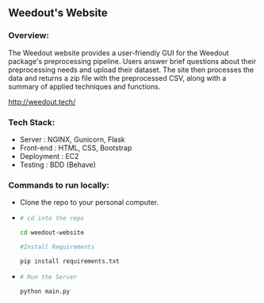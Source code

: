 ## Weedout's Website


### Overview:
The Weedout website provides a user-friendly GUI for the Weedout package's preprocessing pipeline. Users answer brief questions about their preprocessing needs and upload their dataset. The site then processes the data and returns a zip file with the preprocessed CSV, along with a summary of applied techniques and functions.

http://weedout.tech/

### Tech Stack:
- Server : NGINX, Gunicorn, Flask
- Front-end : HTML, CSS, Bootstrap
- Deployment : EC2
- Testing : BDD (Behave)

### Commands to run locally:
- Clone the repo to your personal computer.
- ```bash
  # cd into the repo
  
  cd weedout-website
  
  #Install Requirements
  
  pip install requirements.txt
  
  ```
- ```bash
  # Run the Server
  
  python main.py
  
  ```



